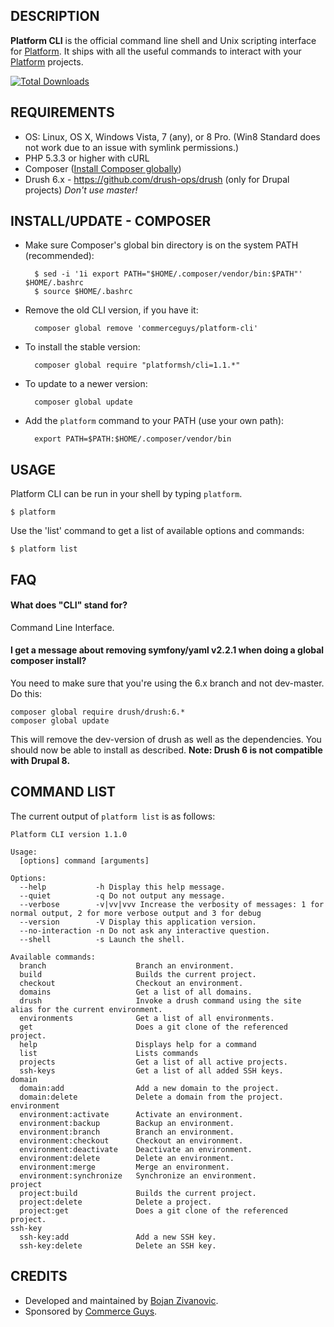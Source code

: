 DESCRIPTION
-----------

**Platform CLI** is the official command line shell and Unix scripting interface for [Platform](https://platform.sh). It ships with all the useful commands to interact with your [Platform](https://platform.sh) projects.

[![Total Downloads](https://poser.pugx.org/platformsh/cli/downloads.png)](https://packagist.org/packages/platformsh/cli)

REQUIREMENTS
------------

* OS: Linux, OS X, Windows Vista, 7 (any), or 8 Pro. (Win8 Standard does not work due to an issue with symlink permissions.)
* PHP 5.3.3 or higher with cURL
* Composer ([Install Composer globally](http://getcomposer.org/doc/00-intro.md#system-requirements))
* Drush 6.x - https://github.com/drush-ops/drush (only for Drupal projects) *Don't use master!*

INSTALL/UPDATE - COMPOSER
-------------------------

* Make sure Composer's global bin directory is on the system PATH (recommended):

        $ sed -i '1i export PATH="$HOME/.composer/vendor/bin:$PATH"' $HOME/.bashrc
        $ source $HOME/.bashrc

* Remove the old CLI version, if you have it:

        composer global remove 'commerceguys/platform-cli'

* To install the stable version:

        composer global require "platformsh/cli=1.1.*"

* To update to a newer version:

        composer global update

* Add the `platform` command to your PATH (use your own path):

        export PATH=$PATH:$HOME/.composer/vendor/bin

USAGE
-----

Platform CLI can be run in your shell by typing `platform`.

    $ platform

Use the 'list' command to get a list of available options and commands:

    $ platform list

FAQ
------

#### What does "CLI" stand for?
Command Line Interface.

#### I get a message about removing symfony/yaml v2.2.1 when doing a global composer install?
You need to make sure that you're using the 6.x branch and not dev-master. Do this:

```
composer global require drush/drush:6.*
composer global update
```

This will remove the dev-version of drush as well as the dependencies. You should now be able to install as described. **Note: Drush 6 is not compatible with Drupal 8.**

COMMAND LIST
------------

The current output of `platform list` is as follows:

```
Platform CLI version 1.1.0

Usage:
  [options] command [arguments]

Options:
  --help           -h Display this help message.
  --quiet          -q Do not output any message.
  --verbose        -v|vv|vvv Increase the verbosity of messages: 1 for normal output, 2 for more verbose output and 3 for debug
  --version        -V Display this application version.
  --no-interaction -n Do not ask any interactive question.
  --shell          -s Launch the shell.

Available commands:
  branch                    Branch an environment.
  build                     Builds the current project.
  checkout                  Checkout an environment.
  domains                   Get a list of all domains.
  drush                     Invoke a drush command using the site alias for the current environment.
  environments              Get a list of all environments.
  get                       Does a git clone of the referenced project.
  help                      Displays help for a command
  list                      Lists commands
  projects                  Get a list of all active projects.
  ssh-keys                  Get a list of all added SSH keys.
domain
  domain:add                Add a new domain to the project.
  domain:delete             Delete a domain from the project.
environment
  environment:activate      Activate an environment.
  environment:backup        Backup an environment.
  environment:branch        Branch an environment.
  environment:checkout      Checkout an environment.
  environment:deactivate    Deactivate an environment.
  environment:delete        Delete an environment.
  environment:merge         Merge an environment.
  environment:synchronize   Synchronize an environment.
project
  project:build             Builds the current project.
  project:delete            Delete a project.
  project:get               Does a git clone of the referenced project.
ssh-key
  ssh-key:add               Add a new SSH key.
  ssh-key:delete            Delete an SSH key.
```

CREDITS
-----------

* Developed and maintained by [Bojan Zivanovic](https://github.com/bojanz).
* Sponsored by [Commerce Guys](https://commerceguys.com).
